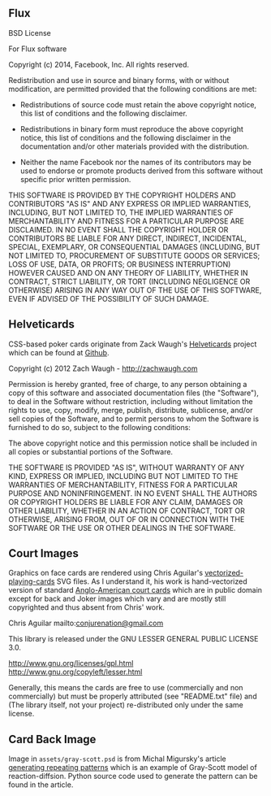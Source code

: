 ## Flux

BSD License

For Flux software

Copyright (c) 2014, Facebook, Inc. All rights reserved.

Redistribution and use in source and binary forms, with or without modification,
are permitted provided that the following conditions are met:

 * Redistributions of source code must retain the above copyright notice, this
   list of conditions and the following disclaimer.

 * Redistributions in binary form must reproduce the above copyright notice,
   this list of conditions and the following disclaimer in the
   documentation and/or other materials provided with the distribution.

 * Neither the name Facebook nor the names of its contributors may be used to
   endorse or promote products derived from this software without specific
   prior written permission.

THIS SOFTWARE IS PROVIDED BY THE COPYRIGHT HOLDERS AND CONTRIBUTORS "AS IS" AND
ANY EXPRESS OR IMPLIED WARRANTIES, INCLUDING, BUT NOT LIMITED TO, THE IMPLIED
WARRANTIES OF MERCHANTABILITY AND FITNESS FOR A PARTICULAR PURPOSE ARE
DISCLAIMED. IN NO EVENT SHALL THE COPYRIGHT HOLDER OR CONTRIBUTORS BE LIABLE FOR
ANY DIRECT, INDIRECT, INCIDENTAL, SPECIAL, EXEMPLARY, OR CONSEQUENTIAL DAMAGES
(INCLUDING, BUT NOT LIMITED TO, PROCUREMENT OF SUBSTITUTE GOODS OR SERVICES;
LOSS OF USE, DATA, OR PROFITS; OR BUSINESS INTERRUPTION) HOWEVER CAUSED AND ON
ANY THEORY OF LIABILITY, WHETHER IN CONTRACT, STRICT LIABILITY, OR TORT
(INCLUDING NEGLIGENCE OR OTHERWISE) ARISING IN ANY WAY OUT OF THE USE OF THIS
SOFTWARE, EVEN IF ADVISED OF THE POSSIBILITY OF SUCH DAMAGE.

## Helveticards

CSS-based poker cards originate from Zack Waugh's [Helveticards](http://zachwaugh.com/helveticards/index.html) project which can be found at [Github](https://github.com/zachwaugh/Helveticards).

Copyright (c) 2012 Zach Waugh - http://zachwaugh.com

Permission is hereby granted, free of charge, to any person obtaining a copy of this software and associated documentation files (the "Software"), to deal in the Software without restriction, including without limitation the rights to use, copy, modify, merge, publish, distribute, sublicense, and/or sell copies of the Software, and to permit persons to whom the Software is furnished to do so, subject to the following conditions:

The above copyright notice and this permission notice shall be included in all copies or substantial portions of the Software.

THE SOFTWARE IS PROVIDED "AS IS", WITHOUT WARRANTY OF ANY KIND, EXPRESS OR IMPLIED, INCLUDING BUT NOT LIMITED TO THE WARRANTIES OF MERCHANTABILITY, FITNESS FOR A PARTICULAR PURPOSE AND NONINFRINGEMENT. IN NO EVENT SHALL THE AUTHORS OR COPYRIGHT HOLDERS BE LIABLE FOR ANY CLAIM, DAMAGES OR OTHER LIABILITY, WHETHER IN AN ACTION OF CONTRACT, TORT OR OTHERWISE, ARISING FROM, OUT OF OR IN CONNECTION WITH THE SOFTWARE OR THE USE OR OTHER DEALINGS IN THE SOFTWARE.

## Court Images

Graphics on face cards are rendered using Chris Aguilar's [vectorized-playing-cards](http://code.google.com/p/vectorized-playing-cards/) SVG files. As I understand it, his work is hand-vectorized version of standard [Anglo-American court cards](http://www.madore.org/~david/misc/cards.html) which are in public domain except for back and Joker images which vary and are mostly still copyrighted and thus absent from Chris' work.

Chris Aguilar
mailto:conjurenation@gmail.com

This library is released under the GNU LESSER GENERAL PUBLIC LICENSE 3.0.

http://www.gnu.org/licenses/gpl.html
http://www.gnu.org/copyleft/lesser.html

Generally, this means the cards are free to use (commercially and non commercially) but must be properly attributed (see "README.txt" file) and (The library itself, not your project) re-distributed only under the same license.

## Card Back Image

Image in `assets/gray-scott.psd` is from Michal Migursky's article
[generating repeating patterns](http://mike.teczno.com/notes/gray-scott-reaction-diffusion.html)
which is an example of Gray-Scott model of reaction-diffsion. Python source code used to generate
the pattern can be found in the article.
